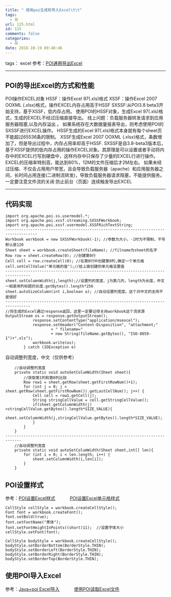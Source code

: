 ```yaml
---
title: " 使用poi生成和导入Excel\t\t"
tags:
  - 杂
url: 125.html
id: 125
comments: false
categories:
  - 杂
date: 2018-10-19 09:48:46
---
```


tags： excel 参考：[POI通用导出Excel](http://blog.csdn.net/houxuehan/article/details/50960259)

* * *

POI的导出Excel的方式和性能
-----------------

POI操作EXCEL对象 HSSF：操作Excel 97(.xls)格式 XSSF：操作Excel 2007 OOXML (.xlsx)格式，操作EXCEL内存占用高于HSSF SXSSF:从POI3.8 beta3开始支持，基于XSSF，低内存占用。 使用POI的HSSF对象，生成Excel 97(.xls)格式，生成的EXCEL不经过压缩直接导出。 线上问题：负载服务器转发请求到应用服务器阻塞,以及内存溢出 。 如果系统存在大数据量报表导出，则考虑使用POI的SXSSF进行EXCEL操作。 HSSF生成的Excel 97(.xls)格式本身就有每个sheet页不能超过65536条的限制。 XSSF生成Excel 2007 OOXML (.xlsx)格式，条数增加了，但是导出过程中，内存占用率却高于HSSF. SXSSF是自3.8-beta3版本后，基于XSSF提供的低内存占用的操作EXCEL对象。其原理是可以设置或者手动将内存中的EXCEL行写到硬盘中，这样内存中只保存了少量的EXCEL行进行操作。 EXCEL的压缩率特别高，能达到80%，12M的文件压缩后才2M左右。 如果未经过压缩、不仅会占用用户带宽，且会导致负载服务器（apache）和应用服务器之间，长时间占用连接(二进制流转发)，导致负载服务器请求阻塞，不能提供服务。 一定要注意文件流的关闭 防止前台（页面）连续触发导出EXCEL

* * *

代码实现
----

    import org.apache.poi.ss.usermodel.*;
    import org.apache.poi.xssf.streaming.SXSSFWorkbook;
    import org.apache.poi.xssf.usermodel.XSSFRichTextString;
    ------------------------------------------------------------------------------------
    Workbook workbook = new SXSSFWorkbook(-1); //参数为大小，-1时为不限制，不写默认是120
    Sheet sheet = workbook.createSheet(fileName); //filname为sheet的名字
    Row row = sheet.createRow(0); //创建第0行
    Cell cell = row.createCell(0); //在第0行中创建第0列,确定一个单元格
    cell.setCellValue("单元格的值");//给上面创建的单元格设置值
    ---------------------------------------------------------------------------------
    sheet.setColumnWidth(j,length);//设置列的宽度，j为第几列，length为长度，中文一般是用列标题的长度.getBytes().length*256
    sheet.autoSizeColumn(int i,boolean a); //自动设置列宽度。这个对中文的支持不是很好
    ---------------------------------------------------------------------------------
    //将生成的Excel通过response返回，这里一定要记得关闭workbook这个流资源
    OutputStream os = response.getOutputStream();
                response.setContentType("application/msexcel");
                response.setHeader("Content-Disposition", "attachment;"
                        + " filename="
                        + new String(fileName.getBytes(), "ISO-8859-1")+".xls");
                workbook.write(os);
            } catch (IOException e)
    

自动调整列宽度，中文（仅供参考）

        //自动调整列宽度
        private static void autoSetColumWidth(Sheet sheet){
            //获取第1列和第0列比较
            Row row1 = sheet.getRow(sheet.getFirstRowNum()+1);
            for (int j = 0; j < sheet.getRow(sheet.getFirstRowNum()).getLastCellNum(); j++) {
                Cell cell = row1.getCell(j);
                String stringCellValue = cell.getStringCellValue();
                if(sheet.getColumnWidth(j)<stringCellValue.getBytes().length*SIZE_VALUE){
                    sheet.setColumnWidth(j,stringCellValue.getBytes().length*SIZE_VALUE);
                }
            }
        }
    -----------------------------------------------------------------------------
        //自动调整列宽度
        private static void autoSetColumWidth(Sheet sheet,int[] len){
            for (int i = 0; i < len.length; i++) {
                sheet.setColumnWidth(i,len[i]);
            }
        }
    
    

POI设置样式
-------

参考：[POI设置Excel样式](http://blog.csdn.net/npp616/article/details/8546737) 　　　[POI设置Excel单元格样式](http://blog.csdn.net/spp_1987/article/details/13769043)

    CellStyle cellStyle = workbook.createCellStyle();
    Font font = workbook.createFont();
    font.setBold(true);
    font.setFontName("黑体");
    font.setFontHeightInPoints((short)11);  //设置字体大小
    cellStyle.setFont(font);
    
    CellStyle bodyStyle = workbook.createCellStyle();
    bodyStyle.setBorderBottom(BorderStyle.THIN);
    bodyStyle.setBorderLeft(BorderStyle.THIN);
    bodyStyle.setBorderRight(BorderStyle.THIN);
    bodyStyle.setBorderTop(BorderStyle.THIN);
    

使用POI导入Excel
------------

参考：[Java+poi Excel导入](http://blog.csdn.net/lp1791803611/article/details/52351333) 　　　[使用POI读取Excel文件](http://blog.csdn.net/slience_perseverance/article/details/8228157)